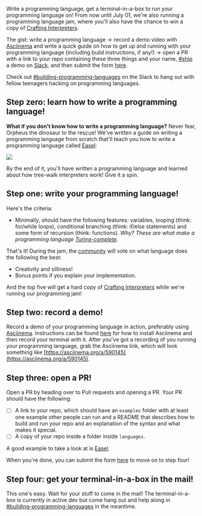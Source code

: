 Write a programming language, get a terminal-in-a-box to run your programming language on! From now until July 01, we're also running a programming language jam, where you'll also have the chance to win a copy of [Crafting Interpreters](https://craftinginterpreters.com/).

The gist: write a programming language &rarr; record a demo video with [Asciinema](https://asciinema.org/) and write a quick guide on how to get up and running with your programming language (including build instructions, if any!) &rarr; open a PR with a link to your repo containing these three things and your name, [#ship](https://hackclub.slack.com/archives/C0M8PUPU6) a demo on [Slack](https://hackclub.com/slack), and then submit the form [here](https://easel.hackclub.com/submit).

Check out [#building-programming-languages](https://app.slack.com/client/T0266FRGM/C06T22ZFQGP) on the Slack to hang out with fellow teenagers hacking on programming languages.

## Step zero: learn how to write a programming language!

**What if you don't know how to write a programming language?** Never fear, Orpheus the dinosaur to the rescue! We've written a guide on writing a programming language from scratch that'll teach you how to write a programming language called [Easel](https://easel.hackclub.com):

![](https://cloud-b4c46vbzw-hack-club-bot.vercel.app/0screen_recording_2024-05-08_at_2.26.14_pm.gif)

By the end of it, you'll have written a programming language and learned about how tree-walk interpreters work! Give it a spin.

## Step one: write your programming language!

Here's the criteria:

- Minimally, should have the following features: variables, looping (think: for/while loops), conditional branching (think: if/else statements) and some form of recursion (think: functions). _Why? These are what make a programming language [Turing-complete](https://stackoverflow.com/questions/7284/what-is-turing-complete)_.

That's it! During the jam, the [community](https://hackclub.com/slack) will vote on what language does the following the best:

- Creativity and silliness! 
- Bonus points if you explain your implementation.

And the top five will get a hard copy of [Crafting Interpreters](https://craftinginterpreters.com/) while we're running our programming jam!

## Step two: record a demo!

Record a demo of your programming language in action, preferably using [Asciinema](https://asciinema.org/). Instructions can be found [here]() for how to install Asciinema and then record your terminal with it. After you've got a recording of you running your programming language, grab the Asciinema link, which will look something like [https://asciinema.org/a/590145](https://asciinema.org/a/590145).

## Step three: open a PR!

Open a PR by heading over to Pull requests and opening a PR. Your PR should have the following:

- [ ] A link to your repo, which should have an `examples` folder with at least one example other people can run and a README that describes how to build and run your repo and an explanation of the syntax and what makes it special.
- [ ] A copy of your repo inside a folder inside `languages`.
  
A good example to take a look at is [Easel](https://github.com/hackclub/easel/tree/main/languages/easel).

When you're done, you can submit the form [here](https://easel.hackclub.com/submit) to move on to step four!

## Step four: get your terminal-in-a-box in the mail!

This one's easy. Wait for your stuff to come in the mail! The terminal-in-a-box is currently in active dev but come hang out and help along in [#building-programming-languages](https://app.slack.com/client/T0266FRGM/C06T22ZFQGP) in the meantime.
